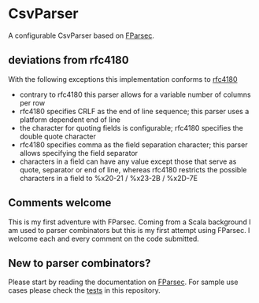 # CsvParser
A configurable CsvParser based on [FParsec](http://www.quanttec.com/fparsec/).

## deviations from rfc4180
With the following exceptions this implementation conforms to [rfc4180](https://tools.ietf.org/html/rfc4180)

* contrary to rfc4180 this parser allows for a variable number of columns per row
* rfc4180 specifies CRLF as the end of line sequence; this parser uses a platform dependent end of line
* the character for quoting fields is configurable; rfc4180 specifies the double quote character
* rfc4180 specifies comma as the field separation character; this parser allows specifying the field separator
* characters in a field can have any value except those that serve as quote, separator or end of line, whereas rfc4180 restricts the possible characters in a field to %x20-21 / %x23-2B / %x2D-7E

## Comments welcome
This is my first adventure with FParsec. Coming from a Scala background I am used to parser combinators but this is my first attempt using FParsec. I welcome each and every comment on the code submitted.

## New to parser combinators?
Please start by reading the documentation on [FParsec](http://www.quanttec.com/fparsec/). For sample use cases please check the [tests](https://github.com/jwluiten/CsvParser/blob/master/Csv.test/Tests.fs) in this repository.
